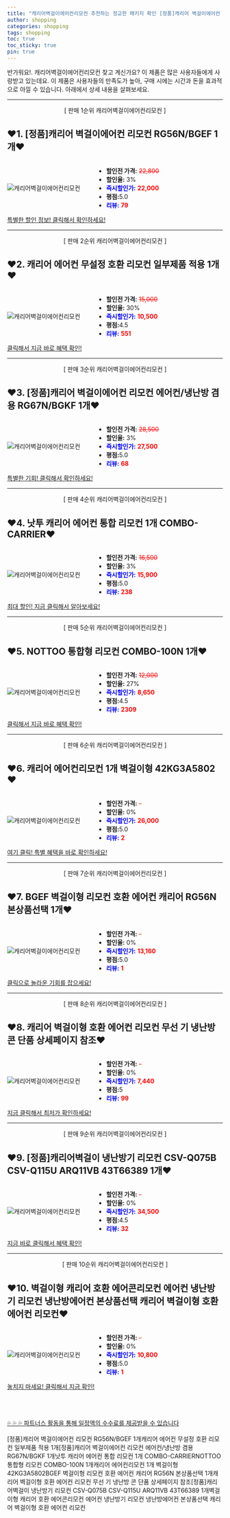 ```yaml
---
title: "캐리어벽걸이에어컨리모컨 추천하는 정교한 패키지 확인 [정품]캐리어 벽걸이에어컨 리모컨 RG56N/BGEF 1개"
author: shopping
categories: shopping
tags: shopping
toc: true
toc_sticky: true
pin: true
---
```

반가워요!. 캐리어벽걸이에어컨리모컨 찾고 계신가요? 이 제품은 많은 사용자들에게 사랑받고 있는데요. 이 제품은 사용자들의 만족도가 높아, 구매 시에는 시간과 돈을 효과적으로 아낄 수 있습니다. 아래에서 상세 내용을 살펴보세요.

---
<p class="toplist" style="margin: 0 auto; display: block; width: fit-content;">[ 판매 1순위 캐리어벽걸이에어컨리모컨 ]</p>

<h2><strong>❤️1. [정품]캐리어 벽걸이에어컨 리모컨 RG56N/BGEF 1개❤️</strong></h2>

<div style="display: flex; align-items: center;">
    <div style="flex: 0.4;">
        <img src="https://thumbnail10.coupangcdn.com/thumbnails/remote/230x230ex/image/vendor_inventory/373a/6556701a2521c02dda1119c2e4d640444b0edd3a61c53b246d45e8f2b337.jpg" alt="캐리어벽걸이에어컨리모컨" style="max-width: 100%;">
    </div>
    <div style="flex: 0.6; margin-left: 10px;">
        <ul>
            <li><strong>할인전 가격:</strong> <del style="color: red;">22,800</del></li>
            <li><strong>할인율:</strong> 3%</li>
            <li><span style='color:blue'><strong>즉시할인가:</strong></span> <span style='color:red'><strong>22,000</strong></span></li>
            <li><strong>평점:</strong>5.0</li>
            <li><span style='color:blue'><strong>리뷰:</strong></span> <span style='color:red'><strong>79</strong></span></li>
        </ul>
    </div>
</div>
<div class="center">
    <a href="https://William4Davisa.github.io?lptag=AF9450613&subid=githubio&pageKey=6869649871&traceid=V0-153&itemId=16429390344&vendorItemId=83620199201" class="myButton">
        특별한 할인 정보! 클릭해서 확인하세요!
    </a>
</div>


---
<p class="toplist" style="margin: 0 auto; display: block; width: fit-content;">[ 판매 2순위 캐리어벽걸이에어컨리모컨 ]</p>

<h2><strong>❤️2. 캐리어 에어컨 무설정 호환 리모컨 일부제품 적용 1개❤️</strong></h2>

<div style="display: flex; align-items: center;">
    <div style="flex: 0.4;">
        <img src="https://thumbnail8.coupangcdn.com/thumbnails/remote/230x230ex/image/vendor_inventory/ac60/17f207cd9dba962760762003eb7aca814d01fd5ae23ef72bf493760f3a9a.jpg" alt="캐리어벽걸이에어컨리모컨" style="max-width: 100%;">
    </div>
    <div style="flex: 0.6; margin-left: 10px;">
        <ul>
            <li><strong>할인전 가격:</strong> <del style="color: red;">15,000</del></li>
            <li><strong>할인율:</strong> 30%</li>
            <li><span style='color:blue'><strong>즉시할인가:</strong></span> <span style='color:red'><strong>10,500</strong></span></li>
            <li><strong>평점:</strong>4.5</li>
            <li><span style='color:blue'><strong>리뷰:</strong></span> <span style='color:red'><strong>551</strong></span></li>
        </ul>
    </div>
</div>
<div class="center">
    <a href="https://William4Davisa.github.io?lptag=AF9450613&subid=githubio&pageKey=6645212846&traceid=V0-153&itemId=15206578371&vendorItemId=82461723767" class="myButton">
        클릭해서 지금 바로 혜택 확인!
    </a>
</div>


---
<p class="toplist" style="margin: 0 auto; display: block; width: fit-content;">[ 판매 3순위 캐리어벽걸이에어컨리모컨 ]</p>

<h2><strong>❤️3. [정품]캐리어 벽걸이에어컨 리모컨 에어컨/냉난방 겸용 RG67N/BGKF 1개❤️</strong></h2>

<div style="display: flex; align-items: center;">
    <div style="flex: 0.4;">
        <img src="https://thumbnail6.coupangcdn.com/thumbnails/remote/230x230ex/image/vendor_inventory/0dbf/6071ce86d9615b5c6e7b22925612b4fddbf2ef08502676ac2a705c49f287.jpg" alt="캐리어벽걸이에어컨리모컨" style="max-width: 100%;">
    </div>
    <div style="flex: 0.6; margin-left: 10px;">
        <ul>
            <li><strong>할인전 가격:</strong> <del style="color: red;">28,500</del></li>
            <li><strong>할인율:</strong> 3%</li>
            <li><span style='color:blue'><strong>즉시할인가:</strong></span> <span style='color:red'><strong>27,500</strong></span></li>
            <li><strong>평점:</strong>5.0</li>
            <li><span style='color:blue'><strong>리뷰:</strong></span> <span style='color:red'><strong>68</strong></span></li>
        </ul>
    </div>
</div>
<div class="center">
    <a href="https://William4Davisa.github.io?lptag=AF9450613&subid=githubio&pageKey=6869678867&traceid=V0-153&itemId=16429537359&vendorItemId=83620346524" class="myButton">
        특별한 기회! 클릭해서 확인하세요!
    </a>
</div>


---
<p class="toplist" style="margin: 0 auto; display: block; width: fit-content;">[ 판매 4순위 캐리어벽걸이에어컨리모컨 ]</p>

<h2><strong>❤️4. 낫투 캐리어 에어컨 통합 리모컨 1개 COMBO-CARRIER❤️</strong></h2>

<div style="display: flex; align-items: center;">
    <div style="flex: 0.4;">
        <img src="https://thumbnail6.coupangcdn.com/thumbnails/remote/230x230ex/image/rs_quotation_api/g4qsq30i/7c29c8e263ff4155a51b0d47a5b48816.jpg" alt="캐리어벽걸이에어컨리모컨" style="max-width: 100%;">
    </div>
    <div style="flex: 0.6; margin-left: 10px;">
        <ul>
            <li><strong>할인전 가격:</strong> <del style="color: red;">16,500</del></li>
            <li><strong>할인율:</strong> 3%</li>
            <li><span style='color:blue'><strong>즉시할인가:</strong></span> <span style='color:red'><strong>15,900</strong></span></li>
            <li><strong>평점:</strong>5.0</li>
            <li><span style='color:blue'><strong>리뷰:</strong></span> <span style='color:red'><strong>238</strong></span></li>
        </ul>
    </div>
</div>
<div class="center">
    <a href="https://William4Davisa.github.io?lptag=AF9450613&subid=githubio&pageKey=7251786194&traceid=V0-153&itemId=18448433107&vendorItemId=85589282610" class="myButton">
        최대 할인! 지금 클릭해서 알아보세요!
    </a>
</div>


---
<p class="toplist" style="margin: 0 auto; display: block; width: fit-content;">[ 판매 5순위 캐리어벽걸이에어컨리모컨 ]</p>

<h2><strong>❤️5. NOTTOO 통합형 리모컨 COMBO-100N 1개❤️</strong></h2>

<div style="display: flex; align-items: center;">
    <div style="flex: 0.4;">
        <img src="https://thumbnail10.coupangcdn.com/thumbnails/remote/230x230ex/image/product/image/vendoritem/2019/04/23/3146292370/3b613422-18ad-4e92-89c9-ca5fbf865d32.jpg" alt="캐리어벽걸이에어컨리모컨" style="max-width: 100%;">
    </div>
    <div style="flex: 0.6; margin-left: 10px;">
        <ul>
            <li><strong>할인전 가격:</strong> <del style="color: red;">12,000</del></li>
            <li><strong>할인율:</strong> 27%</li>
            <li><span style='color:blue'><strong>즉시할인가:</strong></span> <span style='color:red'><strong>8,650</strong></span></li>
            <li><strong>평점:</strong>4.5</li>
            <li><span style='color:blue'><strong>리뷰:</strong></span> <span style='color:red'><strong>2309</strong></span></li>
        </ul>
    </div>
</div>
<div class="center">
    <a href="https://William4Davisa.github.io?lptag=AF9450613&subid=githubio&pageKey=181270504&traceid=V0-153&itemId=519017392&vendorItemId=3146292370" class="myButton">
        클릭해서 지금 바로 혜택 확인!
    </a>
</div>


---
<p class="toplist" style="margin: 0 auto; display: block; width: fit-content;">[ 판매 6순위 캐리어벽걸이에어컨리모컨 ]</p>

<h2><strong>❤️6. 캐리어 에어컨리모컨 1개 벽걸이형 42KG3A5802❤️</strong></h2>

<div style="display: flex; align-items: center;">
    <div style="flex: 0.4;">
        <img src="https://thumbnail7.coupangcdn.com/thumbnails/remote/230x230ex/image/vendor_inventory/797f/794ec99058dc22b45bacef60ce329976ae1b6964768de5352a1fe03eda92.jpg" alt="캐리어벽걸이에어컨리모컨" style="max-width: 100%;">
    </div>
    <div style="flex: 0.6; margin-left: 10px;">
        <ul>
            <li><strong>할인전 가격:</strong> <del style="color: red;">-</del></li>
            <li><strong>할인율:</strong> 0%</li>
            <li><span style='color:blue'><strong>즉시할인가:</strong></span> <span style='color:red'><strong>26,000</strong></span></li>
            <li><strong>평점:</strong>5.0</li>
            <li><span style='color:blue'><strong>리뷰:</strong></span> <span style='color:red'><strong>2</strong></span></li>
        </ul>
    </div>
</div>
<div class="center">
    <a href="https://William4Davisa.github.io?lptag=AF9450613&subid=githubio&pageKey=8019441215&traceid=V0-153&itemId=22407092323&vendorItemId=89451960665" class="myButton">
        여기 클릭! 특별 혜택을 바로 확인하세요!
    </a>
</div>


---
<p class="toplist" style="margin: 0 auto; display: block; width: fit-content;">[ 판매 7순위 캐리어벽걸이에어컨리모컨 ]</p>

<h2><strong>❤️7. BGEF 벽걸이형 리모컨 호환 에어컨 캐리어 RG56N 본상품선택 1개❤️</strong></h2>

<div style="display: flex; align-items: center;">
    <div style="flex: 0.4;">
        <img src="https://thumbnail10.coupangcdn.com/thumbnails/remote/230x230ex/image/vendor_inventory/c14b/3ff95576b8aa708989459e81d4dfaf89dd3174f32f02d84ec5c7c8490984.png" alt="캐리어벽걸이에어컨리모컨" style="max-width: 100%;">
    </div>
    <div style="flex: 0.6; margin-left: 10px;">
        <ul>
            <li><strong>할인전 가격:</strong> <del style="color: red;">-</del></li>
            <li><strong>할인율:</strong> 0%</li>
            <li><span style='color:blue'><strong>즉시할인가:</strong></span> <span style='color:red'><strong>13,160</strong></span></li>
            <li><strong>평점:</strong>5.0</li>
            <li><span style='color:blue'><strong>리뷰:</strong></span> <span style='color:red'><strong>1</strong></span></li>
        </ul>
    </div>
</div>
<div class="center">
    <a href="https://William4Davisa.github.io?lptag=AF9450613&subid=githubio&pageKey=8192809130&traceid=V0-153&itemId=23452654736&vendorItemId=90691885313" class="myButton">
        클릭으로 놀라운 기회를 잡으세요!
    </a>
</div>


---
<p class="toplist" style="margin: 0 auto; display: block; width: fit-content;">[ 판매 8순위 캐리어벽걸이에어컨리모컨 ]</p>

<h2><strong>❤️8. 캐리어 벽걸이형 호환 에어컨 리모컨 무선 기 냉난방 콘 단품 상세페이지 참조❤️</strong></h2>

<div style="display: flex; align-items: center;">
    <div style="flex: 0.4;">
        <img src="https://thumbnail6.coupangcdn.com/thumbnails/remote/230x230ex/image/vendor_inventory/0bc5/e7fcd739fd2a9a7dcfcd3ea753867744b9c03e57eb92a5a981c36a6c7685.jpg" alt="캐리어벽걸이에어컨리모컨" style="max-width: 100%;">
    </div>
    <div style="flex: 0.6; margin-left: 10px;">
        <ul>
            <li><strong>할인전 가격:</strong> <del style="color: red;">-</del></li>
            <li><strong>할인율:</strong> 0%</li>
            <li><span style='color:blue'><strong>즉시할인가:</strong></span> <span style='color:red'><strong>7,440</strong></span></li>
            <li><strong>평점:</strong>5</li>
            <li><span style='color:blue'><strong>리뷰:</strong></span> <span style='color:red'><strong>99</strong></span></li>
        </ul>
    </div>
</div>
<div class="center">
    <a href="https://William4Davisa.github.io?lptag=AF9450613&subid=githubio&pageKey=8197326429&traceid=V0-153&itemId=23482190302&vendorItemId=90774577677" class="myButton">
        지금 클릭해서 최저가 확인하세요!
    </a>
</div>


---
<p class="toplist" style="margin: 0 auto; display: block; width: fit-content;">[ 판매 9순위 캐리어벽걸이에어컨리모컨 ]</p>

<h2><strong>❤️9. [정품]캐리어벽걸이 냉난방기 리모컨 CSV-Q075B CSV-Q115U ARQ11VB 43T66389 1개❤️</strong></h2>

<div style="display: flex; align-items: center;">
    <div style="flex: 0.4;">
        <img src="https://thumbnail7.coupangcdn.com/thumbnails/remote/230x230ex/image/vendor_inventory/add0/5c626d63e391a4cc47745b4bebb2df3cbbbee420ff25a18f614da481e9c4.jpg" alt="캐리어벽걸이에어컨리모컨" style="max-width: 100%;">
    </div>
    <div style="flex: 0.6; margin-left: 10px;">
        <ul>
            <li><strong>할인전 가격:</strong> <del style="color: red;">-</del></li>
            <li><strong>할인율:</strong> 0%</li>
            <li><span style='color:blue'><strong>즉시할인가:</strong></span> <span style='color:red'><strong>34,500</strong></span></li>
            <li><strong>평점:</strong>4.5</li>
            <li><span style='color:blue'><strong>리뷰:</strong></span> <span style='color:red'><strong>32</strong></span></li>
        </ul>
    </div>
</div>
<div class="center">
    <a href="https://William4Davisa.github.io?lptag=AF9450613&subid=githubio&pageKey=6357842619&traceid=V0-153&itemId=13407403622&vendorItemId=80662099206" class="myButton">
        지금 바로 클릭해서 혜택 확인!
    </a>
</div>


---
<p class="toplist" style="margin: 0 auto; display: block; width: fit-content;">[ 판매 10순위 캐리어벽걸이에어컨리모컨 ]</p>

<h2><strong>❤️10. 벽걸이형 캐리어 호환 에어콘리모컨 에어컨 냉난방기 리모컨 냉난방에어컨 본상품선택 캐리어 벽걸이형 호환 에어컨 리모컨❤️</strong></h2>

<div style="display: flex; align-items: center;">
    <div style="flex: 0.4;">
        <img src="https://thumbnail7.coupangcdn.com/thumbnails/remote/230x230ex/image/vendor_inventory/bfb3/8f38b20eea8688d5efdecd212e9b490390cd03516e620803090f5c9481a9.jpg" alt="캐리어벽걸이에어컨리모컨" style="max-width: 100%;">
    </div>
    <div style="flex: 0.6; margin-left: 10px;">
        <ul>
            <li><strong>할인전 가격:</strong> <del style="color: red;">-</del></li>
            <li><strong>할인율:</strong> 0%</li>
            <li><span style='color:blue'><strong>즉시할인가:</strong></span> <span style='color:red'><strong>10,800</strong></span></li>
            <li><strong>평점:</strong>5.0</li>
            <li><span style='color:blue'><strong>리뷰:</strong></span> <span style='color:red'><strong>1</strong></span></li>
        </ul>
    </div>
</div>
<div class="center">
    <a href="https://William4Davisa.github.io?lptag=AF9450613&subid=githubio&pageKey=7688513876&traceid=V0-153&itemId=20554599891&vendorItemId=90508735202" class="myButton">
        놓치지 마세요! 클릭해서 지금 확인!
    </a>
</div>

<br><br><br>[💦 💦 💦 파트너스 활동을 통해 일정액의 수수료를 제공받을 수 있습니다](https://link.coupang.com/a/bcpT2c)<br><br>[정품]캐리어 벽걸이에어컨 리모컨 RG56N/BGEF 1개캐리어 에어컨 무설정 호환 리모컨 일부제품 적용 1개[정품]캐리어 벽걸이에어컨 리모컨 에어컨/냉난방 겸용 RG67N/BGKF 1개낫투 캐리어 에어컨 통합 리모컨 1개 COMBO-CARRIERNOTTOO 통합형 리모컨 COMBO-100N 1개캐리어 에어컨리모컨 1개 벽걸이형 42KG3A5802BGEF 벽걸이형 리모컨 호환 에어컨 캐리어 RG56N 본상품선택 1개캐리어 벽걸이형 호환 에어컨 리모컨 무선 기 냉난방 콘 단품 상세페이지 참조[정품]캐리어벽걸이 냉난방기 리모컨 CSV-Q075B CSV-Q115U ARQ11VB 43T66389 1개벽걸이형 캐리어 호환 에어콘리모컨 에어컨 냉난방기 리모컨 냉난방에어컨 본상품선택 캐리어 벽걸이형 호환 에어컨 리모컨